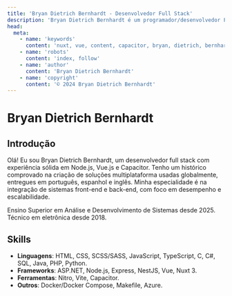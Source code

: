 ```yaml
---
title: 'Bryan Dietrich Bernhardt - Desenvolvedor Full Stack'
description: 'Bryan Dietrich Bernhardt é um programador/desenvolvedor Full Stack que estuda Análise e Desenvolvimento de Sistemas, ele tem ótima experiência em Vue e NodeJS.'
head:
  meta:
    - name: 'keywords'
      content: 'nuxt, vue, content, capacitor, bryan, dietrich, bernhardt, full stack, developer, programmer, systems analysis, development, nodejs, vuejs, nuxtjs, nuxt 3, nitro, vite, capacitor, docker, docker compose, makefile, azure'
    - name: 'robots'
      content: 'index, follow'
    - name: 'author'
      content: 'Bryan Dietrich Bernhardt'
    - name: 'copyright'
      content: '© 2024 Bryan Dietrich Bernhardt'
---
```


# Bryan Dietrich Bernhardt

## Introdução

Olá! Eu sou Bryan Dietrich Bernhardt, um desenvolvedor full stack com experiência sólida em Node.js, Vue.js e Capacitor. Tenho um histórico comprovado na criação de soluções multiplataforma usadas globalmente, entregues em português, espanhol e inglês. Minha especialidade é na integração de sistemas front-end e back-end, com foco em desempenho e escalabilidade.

Ensino Superior em Análise e Desenvolvimento de Sistemas desde 2025.<br>
Técnico em eletrônica desde 2018.

## Skills

- **Linguagens**: HTML, CSS, SCSS/SASS, JavaScript, TypeScript, C, C#, SQL, Java, PHP, Python.
- **Frameworks**: ASP.NET, Node.js, Express, NestJS, Vue, Nuxt 3.
- **Ferramentas**: Nitro, Vite, Capacitor.
- **Outros**: Docker/Docker Compose, Makefile, Azure.